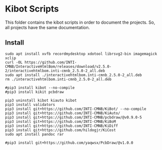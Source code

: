 # Kibot Scripts
This folder contains the kibot scripts in order to document the projects. So, all projects have the same documentation.


## Install

```
sudo apt install xvfb recordmydesktop xdotool librsvg2-bin imagemagick xclip
curl -OL https://github.com/INTI-CMNB/InteractiveHtmlBom/releases/download/v2.5.0-2/interactivehtmlbom.inti-cmnb_2.5.0-2_all.deb
sudo apt install ./interactivehtmlbom.inti-cmnb_2.5.0-2_all.deb
rm ./interactivehtmlbom.inti-cmnb_2.5.0-2_all.deb

#pip3 install kibot --no-compile
#pip3 install kikit pcbdraw

pip3 uninstall kibot kiauto kibot
pip3 install validators
pip3 install git+https://github.com/INTI-CMNB/KiBot/ --no-compile
pip3 install git+https://github.com/INTI-CMNB/KiAuto/ 
pip3 install git+https://github.com/INTI-CMNB/pcbdraw/@v0.9.0-5
pip3 install git+https://github.com/INTI-CMNB/KiBoM
pip3 install git+https://github.com/INTI-CMNB/KiDiff
pip3 install git+https://github.com/hildogjr/KiCost
sudo apt install pandoc rar

#pip3 install git+https://github.com/yaqwsx/PcbDraw/@v1.0.0




```